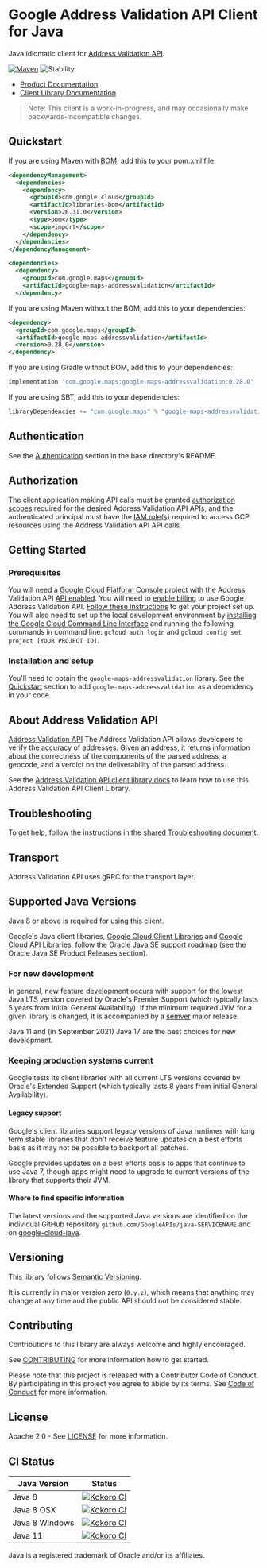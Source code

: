 # Google Address Validation API Client for Java

Java idiomatic client for [Address Validation API][product-docs].

[![Maven][maven-version-image]][maven-version-link]
![Stability][stability-image]

- [Product Documentation][product-docs]
- [Client Library Documentation][javadocs]

> Note: This client is a work-in-progress, and may occasionally
> make backwards-incompatible changes.


## Quickstart


If you are using Maven with [BOM][libraries-bom], add this to your pom.xml file:

```xml
<dependencyManagement>
  <dependencies>
    <dependency>
      <groupId>com.google.cloud</groupId>
      <artifactId>libraries-bom</artifactId>
      <version>26.31.0</version>
      <type>pom</type>
      <scope>import</scope>
    </dependency>
  </dependencies>
</dependencyManagement>

<dependencies>
  <dependency>
    <groupId>com.google.maps</groupId>
    <artifactId>google-maps-addressvalidation</artifactId>
  </dependency>
```

If you are using Maven without the BOM, add this to your dependencies:

<!-- {x-version-update-start:google-maps-addressvalidation:released} -->

```xml
<dependency>
  <groupId>com.google.maps</groupId>
  <artifactId>google-maps-addressvalidation</artifactId>
  <version>0.28.0</version>
</dependency>
```

If you are using Gradle without BOM, add this to your dependencies:

```Groovy
implementation 'com.google.maps:google-maps-addressvalidation:0.28.0'
```

If you are using SBT, add this to your dependencies:

```Scala
libraryDependencies += "com.google.maps" % "google-maps-addressvalidation" % "0.28.0"
```
<!-- {x-version-update-end} -->

## Authentication

See the [Authentication][authentication] section in the base directory's README.

## Authorization

The client application making API calls must be granted [authorization scopes][auth-scopes] required for the desired Address Validation API APIs, and the authenticated principal must have the [IAM role(s)][predefined-iam-roles] required to access GCP resources using the Address Validation API API calls.

## Getting Started

### Prerequisites

You will need a [Google Cloud Platform Console][developer-console] project with the Address Validation API [API enabled][enable-api].
You will need to [enable billing][enable-billing] to use Google Address Validation API.
[Follow these instructions][create-project] to get your project set up. You will also need to set up the local development environment by
[installing the Google Cloud Command Line Interface][cloud-cli] and running the following commands in command line:
`gcloud auth login` and `gcloud config set project [YOUR PROJECT ID]`.

### Installation and setup

You'll need to obtain the `google-maps-addressvalidation` library.  See the [Quickstart](#quickstart) section
to add `google-maps-addressvalidation` as a dependency in your code.

## About Address Validation API


[Address Validation API][product-docs] The Address Validation API allows developers to verify the accuracy of addresses. Given an address, it returns information about the correctness of the components of the parsed address, a geocode, and a verdict on the deliverability of the parsed address.

See the [Address Validation API client library docs][javadocs] to learn how to
use this Address Validation API Client Library.






## Troubleshooting

To get help, follow the instructions in the [shared Troubleshooting document][troubleshooting].

## Transport

Address Validation API uses gRPC for the transport layer.

## Supported Java Versions

Java 8 or above is required for using this client.

Google's Java client libraries,
[Google Cloud Client Libraries][cloudlibs]
and
[Google Cloud API Libraries][apilibs],
follow the
[Oracle Java SE support roadmap][oracle]
(see the Oracle Java SE Product Releases section).

### For new development

In general, new feature development occurs with support for the lowest Java
LTS version covered by  Oracle's Premier Support (which typically lasts 5 years
from initial General Availability). If the minimum required JVM for a given
library is changed, it is accompanied by a [semver][semver] major release.

Java 11 and (in September 2021) Java 17 are the best choices for new
development.

### Keeping production systems current

Google tests its client libraries with all current LTS versions covered by
Oracle's Extended Support (which typically lasts 8 years from initial
General Availability).

#### Legacy support

Google's client libraries support legacy versions of Java runtimes with long
term stable libraries that don't receive feature updates on a best efforts basis
as it may not be possible to backport all patches.

Google provides updates on a best efforts basis to apps that continue to use
Java 7, though apps might need to upgrade to current versions of the library
that supports their JVM.

#### Where to find specific information

The latest versions and the supported Java versions are identified on
the individual GitHub repository `github.com/GoogleAPIs/java-SERVICENAME`
and on [google-cloud-java][g-c-j].

## Versioning


This library follows [Semantic Versioning](http://semver.org/).


It is currently in major version zero (``0.y.z``), which means that anything may change at any time
and the public API should not be considered stable.


## Contributing


Contributions to this library are always welcome and highly encouraged.

See [CONTRIBUTING][contributing] for more information how to get started.

Please note that this project is released with a Contributor Code of Conduct. By participating in
this project you agree to abide by its terms. See [Code of Conduct][code-of-conduct] for more
information.


## License

Apache 2.0 - See [LICENSE][license] for more information.

## CI Status

Java Version | Status
------------ | ------
Java 8 | [![Kokoro CI][kokoro-badge-image-2]][kokoro-badge-link-2]
Java 8 OSX | [![Kokoro CI][kokoro-badge-image-3]][kokoro-badge-link-3]
Java 8 Windows | [![Kokoro CI][kokoro-badge-image-4]][kokoro-badge-link-4]
Java 11 | [![Kokoro CI][kokoro-badge-image-5]][kokoro-badge-link-5]

Java is a registered trademark of Oracle and/or its affiliates.

[product-docs]: https://developers.google.com/maps/documentation/address-validation/
[javadocs]: https://cloud.google.com/java/docs/reference/google-maps-addressvalidation/latest/overview
[kokoro-badge-image-1]: http://storage.googleapis.com/cloud-devrel-public/java/badges/java-maps-addressvalidation/java7.svg
[kokoro-badge-link-1]: http://storage.googleapis.com/cloud-devrel-public/java/badges/java-maps-addressvalidation/java7.html
[kokoro-badge-image-2]: http://storage.googleapis.com/cloud-devrel-public/java/badges/java-maps-addressvalidation/java8.svg
[kokoro-badge-link-2]: http://storage.googleapis.com/cloud-devrel-public/java/badges/java-maps-addressvalidation/java8.html
[kokoro-badge-image-3]: http://storage.googleapis.com/cloud-devrel-public/java/badges/java-maps-addressvalidation/java8-osx.svg
[kokoro-badge-link-3]: http://storage.googleapis.com/cloud-devrel-public/java/badges/java-maps-addressvalidation/java8-osx.html
[kokoro-badge-image-4]: http://storage.googleapis.com/cloud-devrel-public/java/badges/java-maps-addressvalidation/java8-win.svg
[kokoro-badge-link-4]: http://storage.googleapis.com/cloud-devrel-public/java/badges/java-maps-addressvalidation/java8-win.html
[kokoro-badge-image-5]: http://storage.googleapis.com/cloud-devrel-public/java/badges/java-maps-addressvalidation/java11.svg
[kokoro-badge-link-5]: http://storage.googleapis.com/cloud-devrel-public/java/badges/java-maps-addressvalidation/java11.html
[stability-image]: https://img.shields.io/badge/stability-preview-yellow
[maven-version-image]: https://img.shields.io/maven-central/v/com.google.maps/google-maps-addressvalidation.svg
[maven-version-link]: https://central.sonatype.com/artifact/com.google.maps/google-maps-addressvalidation/0.28.0
[authentication]: https://github.com/googleapis/google-cloud-java#authentication
[auth-scopes]: https://developers.google.com/identity/protocols/oauth2/scopes
[predefined-iam-roles]: https://cloud.google.com/iam/docs/understanding-roles#predefined_roles
[iam-policy]: https://cloud.google.com/iam/docs/overview#cloud-iam-policy
[developer-console]: https://console.developers.google.com/
[create-project]: https://cloud.google.com/resource-manager/docs/creating-managing-projects
[cloud-cli]: https://cloud.google.com/cli
[troubleshooting]: https://github.com/googleapis/google-cloud-java/blob/main/TROUBLESHOOTING.md
[contributing]: https://github.com/googleapis/java-maps-addressvalidation/blob/main/CONTRIBUTING.md
[code-of-conduct]: https://github.com/googleapis/java-maps-addressvalidation/blob/main/CODE_OF_CONDUCT.md#contributor-code-of-conduct
[license]: https://github.com/googleapis/java-maps-addressvalidation/blob/main/LICENSE
[enable-billing]: https://cloud.google.com/apis/docs/getting-started#enabling_billing
[enable-api]: https://console.cloud.google.com/flows/enableapi?apiid=addressvalidation.googleapis.com
[libraries-bom]: https://github.com/GoogleCloudPlatform/cloud-opensource-java/wiki/The-Google-Cloud-Platform-Libraries-BOM
[shell_img]: https://gstatic.com/cloudssh/images/open-btn.png

[semver]: https://semver.org/
[cloudlibs]: https://cloud.google.com/apis/docs/client-libraries-explained
[apilibs]: https://cloud.google.com/apis/docs/client-libraries-explained#google_api_client_libraries
[oracle]: https://www.oracle.com/java/technologies/java-se-support-roadmap.html
[g-c-j]: http://github.com/googleapis/google-cloud-java
